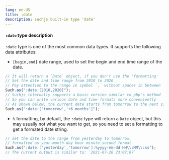 ```yaml
---
lang: en-US
title: :date
description: suchjs built-in type 'date'
---
```


#### `:date` type description <Badge text=">= 1.0.0" />

`:date` type is one of the most common data types. It supports the following data attributes:

- `[begin,end]` date range, used to set the begin and end time range of the date.

```javascript
// It will return a `Date` object, if you don't use the 'formatting' 
// Set the date and time range from 2010 to 2020
// Pay attention to the range in symbol `,` without spaces in between
Such.as(":date:[2010,2020]");
// Suchjs internally supports a basic version similar to php's method `strtotime
// So you can write various date and time formats more conveniently
// As shown below, the current date starts from tomorrow to the next six months
Such.as(":date:['tomorrow','+6 months']");
```

- `%` formatting, by default, the `:date` type will return a `Date` object, but this may usually not what you want to get, so you need to set a formatting to get a formated date string.

```javascript
// set the date to the range from yesterday to tomorrow,
// formatted as year-month-day hour-minute-second format
Such.as(":date:['yesterday','tomorrow']:%yyyy-mm-dd HH\\:MM\\:ss");
// The current output is similar to: `2021-07-20 23:07:07`
```
